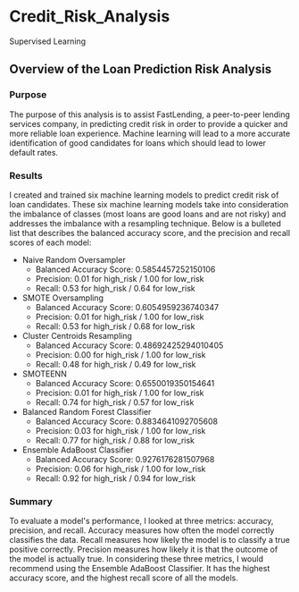 # Credit_Risk_Analysis
Supervised Learning


## Overview of the Loan Prediction Risk Analysis


### Purpose 

The purpose of this analysis is to assist FastLending, a peer-to-peer lending services company, in predicting credit risk in order to provide a quicker and more reliable loan experience. Machine learning will lead to a more accurate identification of good candidates for loans which should lead to lower default rates. 

### Results

I created and trained six machine learning models to predict credit risk of loan candidates. These six machine learning models take into consideration the imbalance of classes (most loans are good loans and are not risky) and addresses the imbalance with a resampling technique. Below is a bulleted list that describes the balanced accuracy score, and the precision and recall scores of each model: 

* Naive Random Oversampler
     * Balanced Accuracy Score: 0.5854457252150106
     * Precision: 0.01 for high_risk / 1.00 for low_risk 
     * Recall: 0.53 for high_risk / 0.64 for low_risk
* SMOTE Oversampling
     * Balanced Accuracy Score: 0.6054959236740347
     * Precision: 0.01 for high_risk / 1.00 for low_risk 
     * Recall: 0.53 for high_risk / 0.68 for low_risk
* Cluster Centroids Resampling
     * Balanced Accuracy Score: 0.48692425294010405
     * Precision: 0.00 for high_risk / 1.00 for low_risk 
     * Recall: 0.48 for high_risk / 0.49 for low_risk
* SMOTEENN
     * Balanced Accuracy Score: 0.6550019350154641
     * Precision: 0.01 for high_risk / 1.00 for low_risk 
     * Recall: 0.74 for high_risk / 0.57 for low_risk
* Balanced Random Forest Classifier
     * Balanced Accuracy Score: 0.8834641092705608
     * Precision: 0.03 for high_risk / 1.00 for low_risk 
     * Recall: 0.77 for high_risk / 0.88 for low_risk
* Ensemble AdaBoost Classifier 
     * Balanced Accuracy Score: 0.9276176281507968
     * Precision: 0.06 for high_risk / 1.00 for low_risk 
     * Recall: 0.92 for high_risk / 0.94 for low_risk


### Summary

To evaluate a model's performance, I looked at three metrics: accuracy, precision, and recall. Accuracy measures how often the model correctly classifies the data. Recall measures how likely the model is to classify a true positive correctly. Precision measures how likely it is that the outcome of the model is actually true. In considering these three metrics, I would recommend using the Ensemble AdaBoost Classifier. It has the highest accuracy score, and the highest recall score of all the models. 
